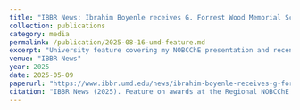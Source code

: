 ```yaml
---
title: "IBBR News: Ibrahim Boyenle receives G. Forrest Wood Memorial Scholarship and Outstanding Presentation Award at the Regional NOBCChE Meeting"
collection: publications
category: media
permalink: /publication/2025-08-16-umd-feature.md
excerpt: "University feature covering my NOBCChE presentation and recent awards."
venue: "IBBR News"
year: 2025
date: 2025-05-09
paperurl: "https://www.ibbr.umd.edu/news/ibrahim-boyenle-receives-g-forrest-woods-memorial-scholarship-and-outstanding-presentation-award-at-the-regional-nobcche-meeting"
citation: "IBBR News (2025). Feature on awards at the Regional NOBCChE Meeting."
---
```

